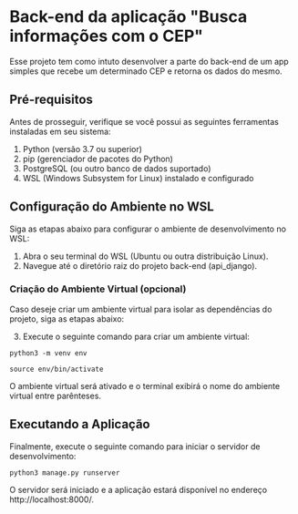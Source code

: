 # Back-end da aplicação "Busca informações com o CEP"

Esse projeto tem como intuto desenvolver a parte do back-end de um app simples que recebe um determinado CEP e retorna os dados do mesmo.

## Pré-requisitos
Antes de prosseguir, verifique se você possui as seguintes ferramentas instaladas em seu sistema:

1. Python (versão 3.7 ou superior)
2. pip (gerenciador de pacotes do Python)
3. PostgreSQL (ou outro banco de dados suportado)
4. WSL (Windows Subsystem for Linux) instalado e configurado

## Configuração do Ambiente no WSL
Siga as etapas abaixo para configurar o ambiente de desenvolvimento no WSL:

1. Abra o seu terminal do WSL (Ubuntu ou outra distribuição Linux).
2. Navegue até o diretório raiz do projeto back-end (api_django).

### Criação do Ambiente Virtual (opcional)
Caso deseje criar um ambiente virtual para isolar as dependências do projeto, siga as etapas abaixo:

3. Execute o seguinte comando para criar um ambiente virtual:

`python3 -m venv env`

`source env/bin/activate`

O ambiente virtual será ativado e o terminal exibirá o nome do ambiente virtual entre parênteses.

## Executando a Aplicação
Finalmente, execute o seguinte comando para iniciar o servidor de desenvolvimento:

`python3 manage.py runserver`

O servidor será iniciado e a aplicação estará disponível no endereço http://localhost:8000/.
